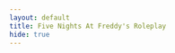 ```yaml
---
layout: default
title: Five Nights At Freddy's Roleplay
hide: true
---
```


<body class="light">
</body>
<script>
      function themeChange() {
            const DarkMode = JSON.parse(localStorage.getItem('DarkMode')) || false;
            const newDarkMode = !DarkMode;
            if (DarkMode) {
                document.body.classList.add('dark');
                document.body.classList.remove('light');
            } else {
                document.body.classList.add('light');
                document.body.classList.remove('dark');
            }
            localStorage.setItem('DarkMode', JSON.stringify(newDarkMode));
  }
</script>